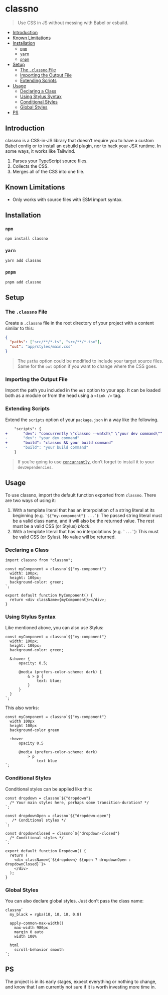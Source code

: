 # classno

> Use CSS in JS without messing with Babel or esbuild.

- [Introduction](#introduction)
- [Known Limitations](#known-limitations)
- [Installation](#installation)
  - [`npm`](#npm)
  - [`yarn`](#yarn)
  - [`pnpm`](#pnpm)
- [Setup](#setup)
  - [The `.classno` File](#the-classno-file)
  - [Importing the Output File](#importing-the-output-file)
  - [Extending Scripts](#extending-scripts)
- [Usage](#usage)
  - [Declaring a Class](#declaring-a-class)
  - [Using Stylus Syntax](#using-stylus-syntax)
  - [Conditional Styles](#conditional-styles)
  - [Global Styles](#global-styles)
- [PS](#ps)

## Introduction

classno is a CSS-in-JS library that doesn’t require you to have a custom Babel
config or to install an esbuild plugin, nor to hack your JSX runtime. In some
ways, it works like Tailwind.

1. Parses your TypeScript source files.
2. Collects the CSS.
3. Merges all of the CSS into one file.

## Known Limitations

- Only works with source files with ESM import syntax.

## Installation

### `npm`

```shell
npm install classno
```

### `yarn`

```shell
yarn add classno
```

### `pnpm`

```shell
pnpm add classno
```

## Setup

### The `.classno` File

Create a `.classno` file in the root directory of your project with a content
similar to this:

```json
{
  "paths": ["src/**/*.ts", "src/**/*.tsx"],
  "out": "app/styles/main.css"
}
```

> The `paths` option could be modified to include your target source files. Same
> for the `out` option if you want to change where the CSS goes.

### Importing the Output File

Import the path you included in the `out` option to your app. It can be loaded
both as a module or from the head using a `<link />` tag.

### Extending Scripts

Extend the `scripts` option of your `package.json` in a way like the following.

```diff
    "scripts": {
+       "dev": "concurrently \"classno --watch\" \"your dev command\"" 
-       "dev": "your dev command"
+       "build": "classno && your build command" 
-       "build": "your build command"
    }
```

> If you’re going to use [`concurrently`](https://npm.im/concurrently), don’t
> forget to install it to your `devDependencies`.

## Usage

To use classno, import the default function exported from `classno`. There are
two ways of using it:

1. With a template literal that has an interpolation of a string literal at its
   beginning (e.g. `` `${"my-component"} ...` ``): The passed string literal
   must be a valid class name, and it will also be the returned value. The rest
   must be a valid CSS (or Stylus) _block_.
2. With a template literal that has no interpolations (e.g. `` `...` ``): This
   must be valid CSS (or Sylus). No value will be returned.

### Declaring a Class

```tsx
import classno from "classno";

const myComponent = classno`${"my-component"}
  width: 100px;
  height: 100px;
  background-color: green;
`;

export default function MyComponent() {
  return <div className={myComponent}></div>;
}
```

### Using Stylus Syntax

Like mentioned above, you can also use Stylus:

```tsx
const myComponent = classno`${"my-component"}
  width: 100px;
  height: 100px;
  background-color: green;

  &:hover {
      opacity: 0.5;

      @media (prefers-color-scheme: dark) {
          & > p {
              text: blue;
          }
      }
  }
`;
```

This also works:

```tsx
const myComponent = classno`${"my-component"}
  width 100px
  height 100px
  background-color green

  :hover
      opacity 0.5

      @media (prefers-color-scheme: dark)
          > p
              text blue
`;
```

### Conditional Styles

Conditional styles can be applied like this:

```tsx
const dropdown = classno`${"dropdown"}
  /* Your main styles here, perhaps some transition-duration? */
`;

const dropdownOpen = classno`${"dropdown-open"}
   /* Conditional styles */
`;

const dropdownClosed = classno`${"dropdown-closed"}
  /* Conditional styles */
`;

export default function Dropdown() {
  return (
    <div className={`${dropdown} ${open ? dropdownOpen : dropdownClosed}`}>
    </div>
  );
}
```

### Global Styles

You can also declare global styles. Just don’t pass the class name:

```tsx
classno`
  my_black = rgba(10, 10, 10, 0.8)

  apply-common-max-width()
    max-width 980px
    margin 0 auto
    width 100%

  html
    scroll-behavior smooth
`;
```

## PS

The project is in its early stages, expect everything or nothing to change, and
know that I am currently not sure if it is worth investing more time in.

